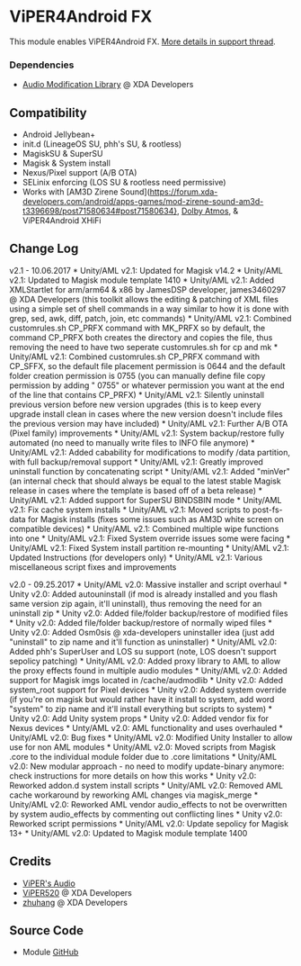 # ViPER4Android FX
This module enables ViPER4Android FX. [More details in support thread](https://forum.xda-developers.com/apps/magisk/module-viper4android-fx-2-5-0-5-t3577058).

### Dependencies
* [Audio Modification Library](https://forum.xda-developers.com/apps/magisk/module-audio-modification-library-t3579612) @ XDA Developers

## Compatibility
* Android Jellybean+
* init.d (LineageOS SU, phh's SU, & rootless)
* MagiskSU & SuperSU
* Magisk & System install
* Nexus/Pixel support (A/B OTA)
* SELinix enforcing (LOS SU & rootless need permissive)
* Works with [AM3D Zirene Sound](https://forum.xda-developers.com/android/apps-games/mod-zirene-sound-am3d-t3396698/post71580634#post71580634}, [Dolby Atmos](https://github.com/therealahrion/Dolby-Atmos-ZTE-Axon-7), & ViPER4Android XHiFi

## Change Log
v2.1 - 10.06.2017
    * Unity/AML v2.1: Updated for Magisk v14.2
    * Unity/AML v2.1: Updated to Magisk module template 1410
    * Unity/AML v2.1: Added XMLStartlet for arm/arm64 & x86 by JamesDSP developer, james3460297 @ XDA Developers (this toolkit allows the editing & patching of XML files using a simple set of shell commands in a way similar to how it is done with grep, sed, awk, diff, patch, join, etc commands)
    * Unity/AML v2.1: Combined customrules.sh CP_PRFX command with MK_PRFX so by default, the command CP_PRFX both creates the directory and copies the file, thus removing the need to have two seperate customrules.sh for cp and mk
    * Unity/AML v2.1: Combined customrules.sh CP_PRFX command with CP_SFFX, so the default file placement permission is 0644 and the default folder creation permission is 0755 (you can manually define file copy permission by adding " 0755" or whatever permission you want at the end of the line that contains CP_PRFX)
    * Unity/AML v2.1: Silently uninstall previous version before new version upgrades (this is to keep every upgrade install clean in cases where the new version doesn't include files the previous version may have included)
    * Unity/AML v2.1: Further A/B OTA (Pixel family) improvements
    * Unity/AML v2.1: System backup/restore fully automated (no need to manually write files to INFO file anymore)
    * Unity/AML v2.1: Added cabability for modifications to modify /data partition, with full backup/removal support
    * Unity/AML v2.1: Greatly improved uninstall function by concatenating script
    * Unity/AML v2.1: Added "minVer" (an internal check that should always be equal to the latest stable Magisk release in cases where the template is based off of a beta release)
    * Unity/AML v2.1: Added support for SuperSU BINDSBIN mode
    * Unity/AML v2.1: Fix cache system installs
    * Unity/AML v2.1: Moved scripts to post-fs-data for Magisk installs (fixes some issues such as AM3D white screen on compatible devices)
    * Unity/AML v2.1: Combined multiple wipe functions into one
    * Unity/AML v2.1: Fixed System override issues some were facing
    * Unity/AML v2.1: Fixed System install partition re-mounting
    * Unity/AML v2.1: Updated Instructions (for developers only)
    * Unity/AML v2.1: Various miscellaneous script fixes and improvements

v2.0 - 09.25.2017
    * Unity/AML v2.0: Massive installer and script overhaul
    * Unity v2.0: Added autouninstall (if mod is already installed and you flash same version zip again, it'll uninstall), thus removing the need for an uninstall zip
    * Unity v2.0: Added file/folder backup/restore of modified files
    * Unity v2.0: Added file/folder backup/restore of normally wiped files
    * Unity v2.0: Added Osm0sis @ xda-developers uninstaller idea (just add "uninstall" to zip name and it'll function as uninstaller)
    * Unity/AML v2.0: Added phh's SuperUser and LOS su support (note, LOS doesn't support sepolicy patching)
    * Unity/AML v2.0: Added proxy library to AML to allow the proxy effects found in multiple audio modules
    * Unity/AML v2.0: Added support for Magisk imgs located in /cache/audmodlib
    * Unity v2.0: Added system_root support for Pixel devices
    * Unity v2.0: Added system override (if you're on magisk but would rather have it install to system, add word "system" to zip name and it'll install everything but scripts to system)
    * Unity v2.0: Add Unity system props
    * Unity v2.0: Added vendor fix for Nexus devices
    * Unty/AML v2.0: AML functionality and uses overhauled
    * Unity/AML v2.0: Bug fixes
    * Unity/AML v2.0: Modified Unity Installer to allow use for non AML modules
    * Unity/AML v2.0: Moved scripts from Magisk .core to the individual module folder due to .core limitations
    * Unity/AML v2.0: New modular approach - no need to modify update-binary anymore: check instructions for more details on how this works
    * Unity v2.0: Reworked addon.d system install scripts
    * Unity/AML v2.0: Removed AML cache workaround by reworking AML changes via magisk_merge
    * Unity/AML v2.0: Reworked AML vendor audio_effects to not be overwritten by system audio_effects by commenting out conflicting lines
    * Unity v2.0: Reworked script permissions
    * Unity/AML v2.0: Update sepolicy for Magisk 13+
    * Unity/AML v2.0: Updated to Magisk module template 1400

## Credits
* [ViPER's Audio](http://vipersaudio.com/blog/)
* [ViPER520](http://vipersaudio.com/blog/) @ XDA Developers
* [zhuhang](https://forum.xda-developers.com/showthread.php?t=2191223) @ XDA Developers

## Source Code
* Module [GitHub](https://github.com/therealahrion/ViPER4Android-FX)
